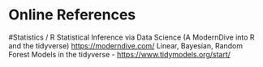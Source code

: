 # Online References

#Statistics / R
Statistical Inference via Data Science (A ModernDive into R and the tidyverse) https://moderndive.com/
Linear, Bayesian, Random Forest Models in the tidyverse - https://www.tidymodels.org/start/
